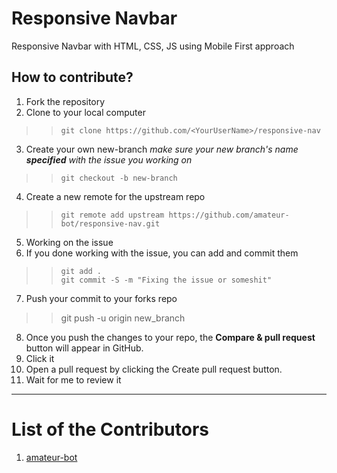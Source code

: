 # Responsive Navbar
Responsive Navbar with HTML, CSS, JS using Mobile First approach

## How to contribute?

1. Fork the repository
2. Clone to your local computer
  >>`git clone https://github.com/<YourUserName>/responsive-nav`
3. Create your own new-branch *make sure your new branch's name **specified** with the issue you working on*
  >> `git checkout -b new-branch`
4. Create a new remote for the upstream repo
  >> `git remote add upstream https://github.com/amateur-bot/responsive-nav.git`
5. Working on the issue
6. If you done working with the issue, you can add and commit them
  >> `git add .`  
  >> `git commit -S -m "Fixing the issue or someshit"`
7. Push your commit to your forks repo
  >> git push -u origin new_branch
8. Once you push the changes to your repo, the **Compare & pull request** button will appear in GitHub.
9. Click it
10. Open a pull request by clicking the Create pull request button.
11. Wait for me to review it
  
---
  
# List of the Contributors

1. [amateur-bot](https://github.com/amateur-bot)

